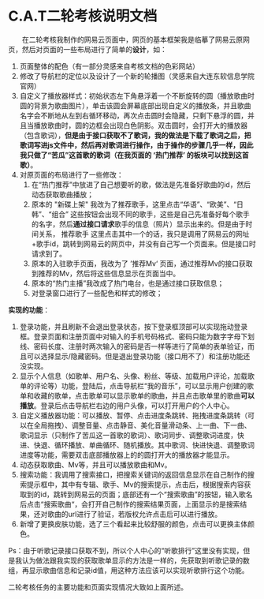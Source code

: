 # C.A.T二轮考核说明文档

&emsp;&emsp;在二轮考核我制作的网易云页面中，网页的基本框架我是临摹了网易云原网页，然后对页面的一些布局进行了简单的**设计**，如：

1. 页面整体的配色（有一部分灵感来自考核文档的色彩网站）
2. 修改了导航栏的定位以及设计了一个新的轮播图（灵感来自大连东软信息学院官网）
3. 自定义了播放器样式：初始状态左下角悬浮着一个不断旋转的圆（播放歌曲时圆的背景为歌曲图片），单击该圆会屏幕底部出现自定义的播放条，并且歌曲名字会不断地从左到右循环移动，再次点击圆时会隐藏，只剩下悬浮的圆，并且当播放歌曲时，圆的边框会出现白色阴影。双击圆时，会打开大的播放器（包含歌词），**但是由于接口获取不了歌词，我的做法是下载了歌词之后，把歌词写进js文件中，然后再对歌词进行操作，由于操作的步骤几乎一样，因此我只做了“苦瓜”这首歌的歌词（在我页面的 ‘热门推荐’ 的板块可以找到这首歌）**。
4. 对原页面的布局进行了一些修改：
   1. 在“热门推荐”中放进了自己想要听的歌，做法是先准备好歌曲的id，然后动态获取歌曲播放；
   2. 原本的 "新碟上架" 我改为了推荐歌手，这里点击“华语”、“欧美”、“日韩”、“组合” 这些按钮会出现不同的歌手，这些是自己先准备好每个歌手的名字，然后**通过接口请求**歌手的信息（照片）显示出来的。但是由于时间关系， 推荐歌手 这里点击其中一个的话，我只是调用了网易云的网址+歌手id，跳转到网易云的网页中，并没有自己写一个页面来。但是接口时请求到了。
   3. 原本的入驻歌手页面，我改为了 ’推荐Mv‘ 页面，通过推荐Mv的接口获取到推荐的Mv，然后将这些信息显示在页面当中。
   4. 原本的“热门主播”我改成了热门电台，也是通过接口获取信息；
   5. 对登录窗口进行了一些配色和样式的修改；



**实现的功能**：

1. 登录功能，并且刷新不会退出登录状态，按下登录框顶部可以实现拖动登录框。登录页面和注册页面中对输入的手机号码格式、密码只能为数字字母下划线、密码长度、注册时两次输入的密码是否一样等进行了简单的表单验证，而且可以选择显示/隐藏密码。但是退出登录功能（接口用不了）和注册功能还没实现。
2. 显示个人信息（如歌单、用户名、头像、粉丝、等级、加载用户评论，加载歌单的评论等）功能，登陆后，点击导航栏“我的音乐”，可以显示用户创建的歌单和收藏的歌单，点击歌单可以显示歌单的歌曲，并且点击歌单里的歌曲**可以播放**。登录后点击导航栏右边的用户头像，可以打开用户的个人中心。
3. 自定义播放器功能：可以播放、暂停、点击进度条跳转、拖拽进度条跳转（可以在全局拖拽）、调整音量、点击静音、美化音量滑动条、上一曲、下一曲、歌词显示（只制作了苦瓜这一首歌的歌词）、歌词同步、调整歌词进度，快进、快退、循环播放、单曲循环、随机播放。其中歌词、快进快退、调整歌词进度等功能，需要双击底部播放器上的的圆打开大的播放器才能显示。
4. 动态获取歌曲、Mv等，并且可以播放歌曲和Mv。
5. 搜索功能：我调用了搜索接口，把搜索关键词的返回信息显示在自己制作的搜索提示框中，其中有专辑、歌手、Mv的搜索提示，点击后，根据搜索内容获取到的id，跳转到网易云的页面；底部还有一个“搜索歌曲”的按钮，输入歌名后点击“搜索歌曲“，会打开自己制作的搜索结果页面，上面显示的是搜索结果，还对歌曲的url进行了验证，若版权允许点击后可以进行播放。
6. 新增了更换皮肤功能，选了三个看起来比较舒服的颜色，点击可以更换主体颜色。



Ps：由于听歌记录接口获取不到，所以个人中心的“听歌排行”这里没有实现，但是我认为做法跟我实现的获取歌单显示的方法是一样的，先获取到听歌记录的数组，再显示歌曲信息和记录id值，用这种方法应该可以实现听歌排行这个功能。



二轮考核任务的主要功能和页面实现情况大致如上面所述。